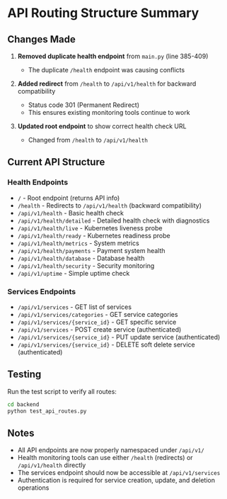 # API Routing Structure Summary

## Changes Made

1. **Removed duplicate health endpoint** from `main.py` (line 385-409)
   - The duplicate `/health` endpoint was causing conflicts
   
2. **Added redirect** from `/health` to `/api/v1/health` for backward compatibility
   - Status code 301 (Permanent Redirect)
   - This ensures existing monitoring tools continue to work

3. **Updated root endpoint** to show correct health check URL
   - Changed from `/health` to `/api/v1/health`

## Current API Structure

### Health Endpoints
- `/` - Root endpoint (returns API info)
- `/health` - Redirects to `/api/v1/health` (backward compatibility)
- `/api/v1/health` - Basic health check
- `/api/v1/health/detailed` - Detailed health check with diagnostics
- `/api/v1/health/live` - Kubernetes liveness probe
- `/api/v1/health/ready` - Kubernetes readiness probe
- `/api/v1/health/metrics` - System metrics
- `/api/v1/health/payments` - Payment system health
- `/api/v1/health/database` - Database health
- `/api/v1/health/security` - Security monitoring
- `/api/v1/uptime` - Simple uptime check

### Services Endpoints
- `/api/v1/services` - GET list of services
- `/api/v1/services/categories` - GET service categories
- `/api/v1/services/{service_id}` - GET specific service
- `/api/v1/services` - POST create service (authenticated)
- `/api/v1/services/{service_id}` - PUT update service (authenticated)
- `/api/v1/services/{service_id}` - DELETE soft delete service (authenticated)

## Testing

Run the test script to verify all routes:
```bash
cd backend
python test_api_routes.py
```

## Notes

- All API endpoints are now properly namespaced under `/api/v1/`
- Health monitoring tools can use either `/health` (redirects) or `/api/v1/health` directly
- The services endpoint should now be accessible at `/api/v1/services`
- Authentication is required for service creation, update, and deletion operations